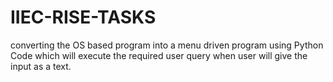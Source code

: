 # IIEC-RISE-TASKS
converting the OS based program into a menu driven program using Python Code which will execute
the required user query when user will give the input as a text. 
